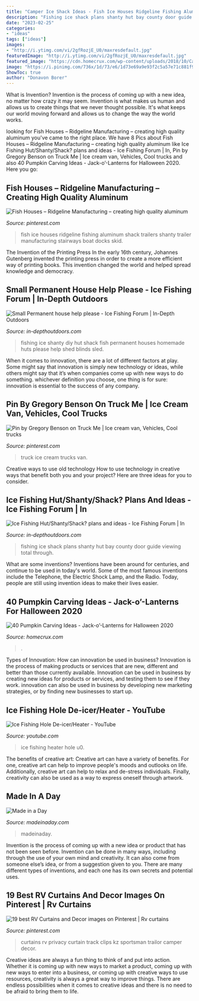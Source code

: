 ```yaml
---
title: "Camper Ice Shack Ideas - Fish Ice Houses Ridgeline Fishing Aluminum Shack Trailers Shanty Trailer Manufacturing Stairways Boat Docks Skid"
description: "Fishing ice shack plans shanty hut bay county door guide viewing total through"
date: "2023-02-25"
categories:
- "ideas"
tags: ["ideas"]
images:
- "http://i.ytimg.com/vi/2gfRozjE_U0/maxresdefault.jpg"
featuredImage: "http://i.ytimg.com/vi/2gfRozjE_U0/maxresdefault.jpg"
featured_image: "https://cdn.homecrux.com/wp-content/uploads/2018/10/Caged-skeleton-pumpkin_1-768x513.jpg"
image: "https://i.pinimg.com/736x/1d/73/e6/1d73e69a9e93f2c5a57e71c881f99fa2.jpg"
ShowToc: true
author: "Donavon Borer"
---
```



What is Invention?
Invention is the process of coming up with a new idea, no matter how crazy it may seem. Invention is what makes us human and allows us to create things that we never thought possible. It's what keeps our world moving forward and allows us to change the way the world works.

	

		
looking for Fish Houses – Ridgeline Manufacturing – creating high quality aluminum you've came to the right place. We have 8 Pics about Fish Houses – Ridgeline Manufacturing – creating high quality aluminum like Ice Fishing Hut/Shanty/Shack? plans and ideas - Ice Fishing Forum | In, Pin by Gregory Benson on Truck Me | Ice cream van, Vehicles, Cool trucks and also 40 Pumpkin Carving Ideas - Jack-o’-Lanterns for Halloween 2020. Here you go:
		
    
## Fish Houses – Ridgeline Manufacturing – Creating High Quality Aluminum

<img loading=lazy src="https://i.pinimg.com/736x/1d/73/e6/1d73e69a9e93f2c5a57e71c881f99fa2.jpg" onerror="this.onerror=null;this.src='https://tse3.mm.bing.net/th?id=OIP.ncqosU5fYV34QOqkf6tkGAHaHa&amp;pid=15.1';" alt="Fish Houses – Ridgeline Manufacturing – creating high quality aluminum">

_Source: pinterest.com_

>fish ice houses ridgeline fishing aluminum shack trailers shanty trailer manufacturing stairways boat docks skid. 

	

The Invention of the Printing Press
In the early 16th century, Johannes Gutenberg invented the printing press in order to create a more efficient way of printing books. This invention changed the world and helped spread knowledge and democracy.

    
## Small Permanent House Help Please - Ice Fishing Forum | In-Depth Outdoors

<img loading=lazy src="http://in-depthoutdoors.com/wp-content/uploads/bbu_images/fishing/post_images/1294705382_IceShack2.JPG" onerror="this.onerror=null;this.src='https://tse4.mm.bing.net/th?id=OIP.npQnobvjHpEtg3A0Vex2AwAAAA&amp;pid=15.1';" alt="Small Permanent house help please - Ice Fishing Forum | In-Depth Outdoors">

_Source: in-depthoutdoors.com_

>fishing ice shanty diy hut shack fish permanent houses homemade huts please help shed blinds sled. 

	

When it comes to innovation, there are a lot of different factors at play. Some might say that innovation is simply new technology or ideas, while others might say that it’s when companies come up with new ways to do something. whichever definition you choose, one thing is for sure: innovation is essential to the success of any company.

    
## Pin By Gregory Benson On Truck Me | Ice Cream Van, Vehicles, Cool Trucks

<img loading=lazy src="https://i.pinimg.com/736x/c4/f6/50/c4f65073d1f88d63b708698136fa3ad4--food-truck-ice-cream.jpg" onerror="this.onerror=null;this.src='https://tse1.mm.bing.net/th?id=OIP.TAgx6sn36WFB5y-Ec_dh9QE3DI&amp;pid=15.1';" alt="Pin by Gregory Benson on Truck Me | Ice cream van, Vehicles, Cool trucks">

_Source: pinterest.com_

>truck ice cream trucks van. 

	

Creative ways to use old technology
How to use technology in creative ways that benefit both you and your project? Here are three ideas for you to consider.

    
## Ice Fishing Hut/Shanty/Shack? Plans And Ideas - Ice Fishing Forum | In

<img loading=lazy src="http://www.in-depthoutdoors.com/wp-content/uploads/bbu_images/fishing/post_images/1385337126_100_2658555x740.jpg" onerror="this.onerror=null;this.src='https://tse3.mm.bing.net/th?id=OIP.gHOW9MRihjjDoAwruDvAPgAAAA&amp;pid=15.1';" alt="Ice Fishing Hut/Shanty/Shack? plans and ideas - Ice Fishing Forum | In">

_Source: in-depthoutdoors.com_

>fishing ice shack plans shanty hut bay county door guide viewing total through. 

	

What are some inventions?
Inventions have been around for centuries, and continue to be used in today's world. Some of the most famous inventions include the Telephone, the Electric Shock Lamp, and the Radio. Today, people are still using invention ideas to make their lives easier.

    
## 40 Pumpkin Carving Ideas - Jack-o’-Lanterns For Halloween 2020

<img loading=lazy src="https://cdn.homecrux.com/wp-content/uploads/2018/10/Caged-skeleton-pumpkin_1-768x513.jpg" onerror="this.onerror=null;this.src='https://tse2.mm.bing.net/th?id=OIP.MKklSET77BoQCIuHuwN4swHaE8&amp;pid=15.1';" alt="40 Pumpkin Carving Ideas - Jack-o’-Lanterns for Halloween 2020">

_Source: homecrux.com_

>. 

	

Types of Innovation: How can innovation be used in business?
Innovation is the process of making products or services that are new, different and better than those currently available. Innovation can be used in business by creating new ideas for products or services, and testing them to see if they work. innovation can also be used in business by developing new marketing strategies, or by finding new businesses to start up.

    
## Ice Fishing Hole De-icer/Heater - YouTube

<img loading=lazy src="http://i.ytimg.com/vi/2gfRozjE_U0/maxresdefault.jpg" onerror="this.onerror=null;this.src='https://tse2.mm.bing.net/th?id=OIP.EvRv3BAhMDS7mImlCY_9BQHaEK&amp;pid=15.1';" alt="Ice Fishing Hole De-icer/Heater - YouTube">

_Source: youtube.com_

>ice fishing heater hole u0. 

	

The benefits of creative art:
Creative art can have a variety of benefits. For one, creative art can help to improve people's moods and outlooks on life. Additionally, creative art can help to relax and de-stress individuals. Finally, creativity can also be used as a way to express oneself through artwork.

    
## Made In A Day

<img loading=lazy src="https://madeinaday.com/wp-content/uploads/2017/04/small-bite-home.jpg" onerror="this.onerror=null;this.src='https://tse2.mm.bing.net/th?id=OIP.q_5B7FreE1m9HfsdX3eMcwHaLH&amp;pid=15.1';" alt="Made in a Day">

_Source: madeinaday.com_

>madeinaday. 

	

Invention is the process of coming up with a new idea or product that has not been seen before. Invention can be done in many ways, including through the use of your own mind and creativity. It can also come from someone else’s idea, or from a suggestion given to you. There are many different types of inventions, and each one has its own secrets and potential uses.

    
## 19 Best RV Curtains And Decor Images On Pinterest | Rv Curtains

<img loading=lazy src="https://i.pinimg.com/736x/03/e8/3e/03e83e5006fd0e7a0bf2362976107875--rv-curtains-bulldogs.jpg" onerror="this.onerror=null;this.src='https://tse3.mm.bing.net/th?id=OIP.rdHwX8GzSKfirOyEyNYMHwHaFV&amp;pid=15.1';" alt="19 best RV Curtains and Decor images on Pinterest | Rv curtains">

_Source: pinterest.com_

>curtains rv privacy curtain track clips kz sportsman trailor camper decor. 

	

Creative ideas are always a fun thing to think of and put into action. Whether it is coming up with new ways to market a product, coming up with new ways to enter into a business, or coming up with creative ways to use resources, creativity is always a great way to improve things. There are endless possibilities when it comes to creative ideas and there is no need to be afraid to bring them to life.

